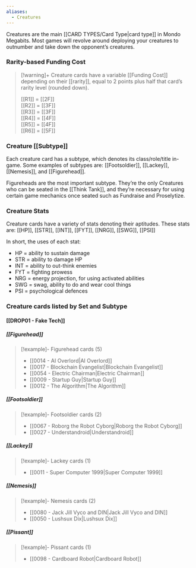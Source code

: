```yaml
---
aliases:
  - Creatures
---
```

Creatures are the main [[CARD TYPES/Card Type|card type]] in Mondo Megabits. Most games will revolve around deploying your creatures to outnumber and take down the opponent’s creatures. 

### Rarity-based Funding Cost

> [!warning]+ Creature cards have a variable [[Funding Cost]] depending on their [[rarity]], equal to 2 points plus half that card’s rarity level (rounded down).
>  
> [[R1]] = [[2F]]  
> [[R2]] = [[3F]]  
> [[R3]] = [[3F]]  
> [[R4]] = [[4F]]  
> [[R5]] = [[4F]]  
> [[R6]] = [[5F]]  


### Creature [[Subtype]] 

Each creature card has a subtype, which denotes its class/role/title in-game.
Some examples of subtypes are: [[Footsoldier]], [[Lackey]], [[Nemesis]], and [[Figurehead]]. 

Figureheads are the most important subtype. They’re the only Creatures who can be seated in the [[Think Tank]], and they’re necessary for using certain game mechanics once seated such as Fundraise and Proselytize.

### Creature Stats

Creature cards have a variety of stats denoting their aptitudes.
 These stats are: [[HP]], [[STR]], [[INT]], [[FYT]], [[NRG]], [[SWG]], [[PSI]]

In short, the uses of each stat:
- HP = ability to sustain damage
- STR = ability to damage HP 
- INT = ability to out-think enemies
- FYT = fighting prowess 
- NRG = energy projection, for using activated abilities 
- SWG = swag, ability to do and wear cool things 
- PSI = psychological defences 

### Creature cards listed by Set and Subtype

#### [[DROP01 - Fake Tech]]

##### [[Figurehead]]
> [!example]- Figurehead cards (5)
>  - [[0014 - AI Overlord|AI Overlord]]
>  - [[0017 - Blockchain Evangelist|Blockchain Evangelist]]
>  - [[0054 - Electric Chairman|Electric Chairman]]
>  - [[0009 - Startup Guy|Startup Guy]]
>  - [[0012 - The Algorithm|The Algorithm]]

##### [[Footsoldier]]
> [!example]- Footsoldier cards (2)
>  - [[0067 - Roborg the Robot Cyborg|Roborg the Robot Cyborg]]
>  - [[0027 - Understandroid|Understandroid]]

##### [[Lackey]]
> [!example]- Lackey cards (1)
>  - [[0011 - Super Computer 1999|Super Computer 1999]]

##### [[Nemesis]]
> [!example]- Nemesis cards (2)
>  - [[0080 - Jack Jill Vyco and DIN|Jack Jill Vyco and DIN]]
>  - [[0050 - Lushsux Dix|Lushsux Dix]]

##### [[Pissant]]
> [!example]- Pissant cards (1)
>  - [[0098 - Cardboard Robot|Cardboard Robot]]

